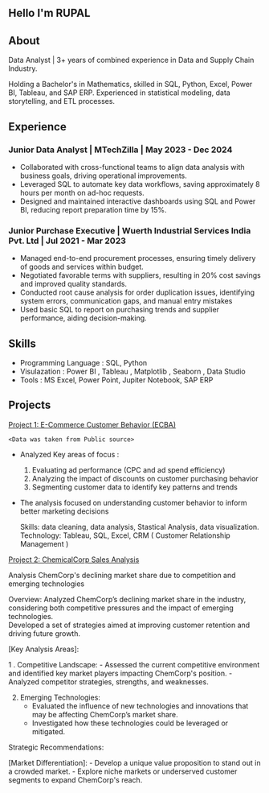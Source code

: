 ## Hello I'm RUPAL


## About
Data Analyst |  3+ years of combined experience in Data and Supply Chain Industry. 

Holding a Bachelor's in Mathematics, skilled in SQL, Python, Excel, Power BI, Tableau, and SAP ERP. 
Experienced in statistical modeling, data storytelling, and ETL processes.

   

## Experience
### Junior Data Analyst | MTechZilla | May 2023 - Dec 2024

- Collaborated with cross-functional teams to align data analysis with business goals, driving operational improvements.
- Leveraged SQL to automate key data workflows, saving approximately 8 hours per month on ad-hoc requests.
- Designed and maintained interactive dashboards using SQL and Power BI, reducing report preparation time by 15%.
  

### Junior Purchase Executive | Wuerth Industrial Services India Pvt. Ltd | Jul 2021 - Mar 2023

- Managed end-to-end procurement processes, ensuring timely delivery of goods and services within 
  budget.
- Negotiated favorable terms with suppliers, resulting in 20% cost savings and improved quality 
  standards.
- Conducted root cause analysis for order duplication issues, identifying system errors, communication 
  gaps, and manual entry mistakes
- Used basic SQL to report on purchasing trends and supplier performance, aiding decision-making.


## Skills 

-  Programming Language : SQL, Python
-  Visulazation : Power BI , Tableau , Matplotlib , Seaborn , Data Studio
-  Tools : MS Excel, Power Point, Jupiter Notebook, SAP ERP


## Projects

   [Project 1: E-Commerce Customer Behavior (ECBA)](https://github.com/shaharupal/portfolio/blob/main/E-Commerce%20Behavior%20Analysis%20(ECBAP)%20(1).pdf)

    <Data was taken from Public source>
   - Analyzed Key areas of focus :
       1. Evaluating ad performance (CPC and ad spend efficiency)
       2. Analyzing the impact of discounts on customer purchasing behavior
       3. Segmenting customer data to identify key patterns and trends
   - The analysis focused on understanding customer behavior to inform better marketing decisions

      Skills: data cleaning, data analysis, Stastical Analysis, data visualization.                                                                                                     
      Technology: Tableau, SQL, Excel, CRM ( Customer Relationship Management )

[Project 2: ChemicalCorp Sales Analysis](https://github.com/shaharupal/portfolio/blob/main/ChemicalCorp%20Sales%20Analysis.pdf)

   Analysis ChemCorp's declining market share due to competition and emerging technologies

  Overview: 
     Analyzed ChemCorp’s declining market share in the industry, considering both competitive pressures and the impact of emerging technologies.                                          
     Developed a set of strategies aimed at improving customer retention and driving future growth.

   [Key Analysis Areas]:

   1 . Competitive Landscape:
       - Assessed the current competitive environment and identified key market players impacting ChemCorp's position.
       - Analyzed competitor strategies, strengths, and weaknesses.
   
   2.  Emerging Technologies:
       - Evaluated the influence of new technologies and innovations that may be affecting ChemCorp’s market share.
       - Investigated how these technologies could be leveraged or mitigated.

   Strategic Recommendations:

   [Market Differentiation]:
      -  Develop a unique value proposition to stand out in a crowded market.
      -  Explore niche markets or underserved customer segments to expand ChemCorp's reach.
    
